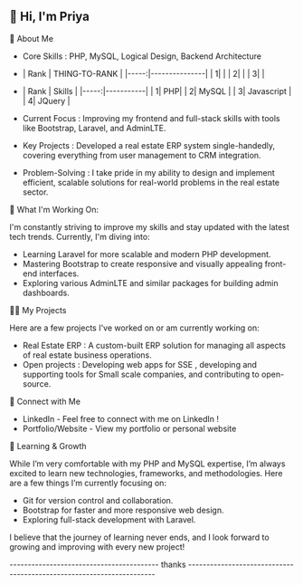 ##   👋 Hi, I'm Priya
🚀 About Me
- Core Skills : PHP, MySQL, Logical Design, Backend Architecture

- | Rank | THING-TO-RANK |
|-----:|---------------|
|     1|               |
|     2|               |
|     3|               |

- | Rank | Skills |
|-----:|-----------|
|     1| PHP|
|     2| MySQL    |
|     3| Javascript       |
|     4| JQuery       |
- Current Focus : Improving my frontend and full-stack skills with tools like Bootstrap, Laravel, and AdminLTE.
- Key Projects : Developed a real estate ERP system single-handedly, covering everything from user management to CRM integration.
- Problem-Solving : I take pride in my ability to design and implement efficient, scalable solutions for real-world problems in the real estate sector.

💼 What I'm Working On: 

I'm constantly striving to improve my skills and stay updated with the latest tech trends. Currently, I'm diving into:
- Learning Laravel for more scalable and modern PHP development.
- Mastering Bootstrap to create responsive and visually appealing front-end interfaces.
- Exploring various AdminLTE and similar packages for building admin dashboards.

🧑‍💻 My Projects

Here are a few projects I've worked on or am currently working on:
- Real Estate ERP : A custom-built ERP solution for managing all aspects of real estate business operations.
- Open projects : Developing web apps  for SSE , developing and supporting tools for Small scale companies, and contributing to open-source.

🔗 Connect with Me

- LinkedIn - Feel free to connect with me on LinkedIn !
- Portfolio/Website - View my portfolio or personal website

🌱 Learning & Growth

While I’m very comfortable with my PHP and MySQL expertise, I’m always excited to learn new technologies, frameworks, and methodologies. Here are a few things I’m currently focusing on:
- Git for version control and collaboration.
- Bootstrap for faster and more responsive web design.
- Exploring full-stack development with Laravel.

I believe that the journey of learning never ends, and I look forward to growing and improving with every new project!

----------------------------------------- thanks ---------------------------------------------------------------------
<!--
**PriyaVakIT/priyaVakIT** is a ✨ _special_ ✨ repository because its `README.md` (this file) appears on your GitHub profile.

Here are some ideas to get you started:

- 🔭 I’m currently working on ...
- 🌱 I’m currently learning ...
- 👯 I’m looking to collaborate on ...
- 🤔 I’m looking for help with ...
- 💬 Ask me about ...
- 📫 How to reach me: ...
- 😄 Pronouns: ...
- ⚡ Fun fact: ...
-->
